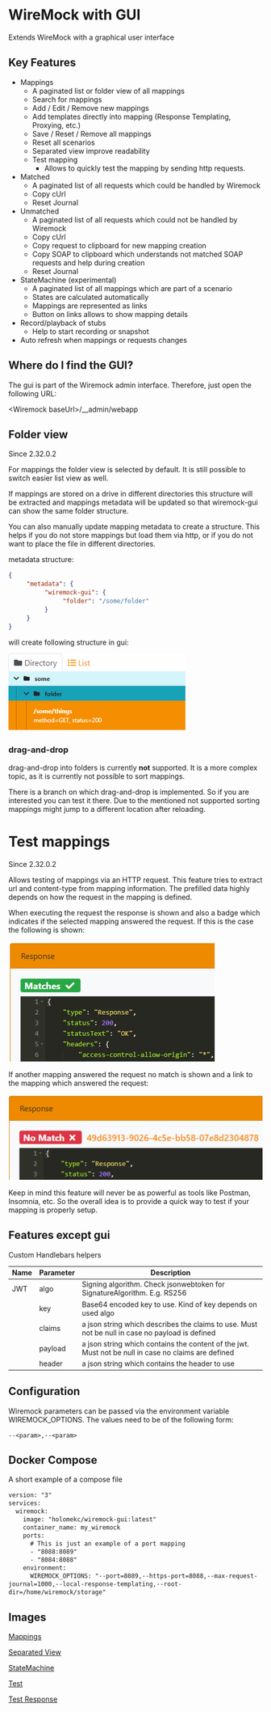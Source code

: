 # WireMock with GUI

Extends WireMock with a graphical user interface

## Key Features
- Mappings
  - A paginated list or folder view of all mappings
  - Search for mappings
  - Add / Edit / Remove new mappings 
  - Add templates directly into mapping (Response Templating, Proxying, etc.)
  - Save / Reset / Remove all mappings
  - Reset all scenarios
  - Separated view improve readability
  - Test mapping
    - Allows to quickly test the mapping by sending http requests.
- Matched
  - A paginated list of all requests which could be handled by Wiremock
  - Copy cUrl
  - Reset Journal
- Unmatched
  - A paginated list of all requests which could not be handled by Wiremock
  - Copy cUrl
  - Copy request to clipboard for new mapping creation
  - Copy SOAP to clipboard which understands not matched SOAP requests and help during creation
  - Reset Journal
- StateMachine (experimental)
  - A paginated list of all mappings which are part of a scenario
  - States are calculated automatically
  - Mappings are represented as links
  - Button on links allows to show mapping details
- Record/playback of stubs
  - Help to start recording or snapshot
- Auto refresh when mappings or requests changes

## Where do I find the GUI?
The gui is part of the Wiremock admin interface. Therefore, just open the following URL: 

\<Wiremock baseUrl\>/__admin/webapp

## Folder view
Since 2.32.0.2

For mappings the folder view is selected by default. It is still possible to switch easier list view as well.

If mappings are stored on a drive in different directories this structure will be extracted and mappings metadata will be updated so that wiremock-gui can show the same folder structure.

You can also manually update mapping metadata to create a structure. This helps if you do not store mappings but load them via http, or if you do not want to place the file in different directories.

metadata structure:
```json
{
     "metadata": {
          "wiremock-gui": {
               "folder": "/some/folder"
          }
     }
}
```
will create following structure in gui:

![alt folder-image](./images/folder.png)

### drag-and-drop
drag-and-drop into folders is currently <b>not</b> supported. It is a more complex topic, as it is currently not possible to sort mappings. 

There is a branch on which drag-and-drop is implemented. So if you are interested you can test it there. Due to the mentioned not supported sorting mappings might jump to a different location after reloading.

# Test mappings
Since 2.32.0.2

Allows testing of mappings via an HTTP request. This feature tries to extract url and content-type from mapping information. The prefilled data highly depends on how the request in the mapping is defined.

When executing the request the response is shown and also a badge which indicates if the selected mapping answered the request. If this is the case the following is shown:

![alt test-match](./images/test-matches.png)

If another mapping answered the request no match is shown and a link to the mapping which answered the request:

![alt test-no-match](./images/test-no-match.png)

Keep in mind this feature will never be as powerful as tools like Postman, Insomnia, etc. So the overall idea is to provide a quick way to test if your mapping is properly setup.

## Features except gui
Custom Handlebars helpers

| Name          | Parameter     | Description   |
| ------------- | ------------- | ------------- |
| JWT           | algo          | Signing algorithm. Check jsonwebtoken for SignatureAlgorithm. E.g. RS256 |
|               | key           | Base64 encoded key to use. Kind of key depends on used algo |
|               | claims        | a json string which describes the claims to use. Must not be null in case no payload is defined |
|               | payload       | a json string which contains the content of the jwt. Must not be null in case no claims are defined |
|               | header        | a json string which contains the header to use |

## Configuration
Wiremock parameters can be passed via the environment variable WIREMOCK_OPTIONS. The values need to be of the following form:
```
--<param>,--<param>
```

## Docker Compose
A short example of a compose file
```
version: "3"
services:
  wiremock:
    image: "holomekc/wiremock-gui:latest"
    container_name: my_wiremock
    ports:
      # This is just an example of a port mapping
      - "8088:8089"
      - "8084:8088"
    environment:
      WIREMOCK_OPTIONS: "--port=8089,--https-port=8088,--max-request-journal=1000,--local-response-templating,--root-dir=/home/wiremock/storage"
```

## Images
[Mappings](./images/mappings.png)

[Separated View](./images/mappings-separated.png)

[StateMachine](./images/state-machine.png)

[Test](./images/test.png)

[Test Response](./images/test-response.png)